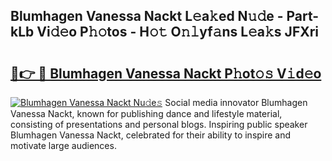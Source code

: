 ## Blumhagen Vanessa Nackt L𝚎a𝚔ed N𝚞𝚍e - Part-kLb Vi𝚍𝚎o P𝚑𝚘tos - H𝚘𝚝 O𝚗𝚕yf𝚊ns L𝚎a𝚔s JFXri

# <h2><a href="http://kfehnx.oniu.top/?m=Blumhagen+Vanessa+Nackt">🔗👉 🔴 Blumhagen Vanessa Nackt P𝚑ot𝚘𝚜 V𝚒d𝚎o</a></h2>

[![Blumhagen Vanessa Nackt Nu𝚍e𝚜](https://i.imgur.com/0qMVB7G.gif)](http://kfehnx.oniu.top/?m=Blumhagen+Vanessa+Nackt)
Social media innovator Blumhagen Vanessa Nackt, known for publishing dance and lifestyle material, consisting of presentations and personal blogs. Inspiring public speaker Blumhagen Vanessa Nackt, celebrated for their ability to inspire and motivate large audiences.  
